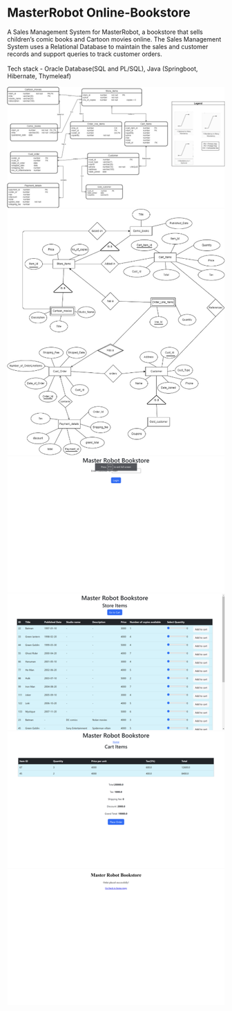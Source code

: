 # MasterRobot Online-Bookstore
A Sales Management System for MasterRobot, a bookstore that sells children’s comic books and Cartoon movies online. The Sales Management System uses a Relational Database to maintain the sales and customer records and support queries to track customer orders.
\
\
Tech stack - Oracle Database(SQL and PL/SQL), Java (Springboot, Hibernate, Thymeleaf)
\
\
![ER Diagram](https://github.com/Ajitesh-Tamirisa/Online-Bookstore/blob/main/Screenshots/ER%20diagram.jpg)
![ER Diagram Textbook notation](https://github.com/Ajitesh-Tamirisa/Online-Bookstore/blob/main/Screenshots/Textbook_notation_ER_diagram.jpg)
![Login Page](https://github.com/Ajitesh-Tamirisa/Online-Bookstore/blob/main/Screenshots/Login%20Page.png)
![Home Page](https://github.com/Ajitesh-Tamirisa/Online-Bookstore/blob/main/Screenshots/Home%20page.png)
![Cart](https://github.com/Ajitesh-Tamirisa/Online-Bookstore/blob/main/Screenshots/Cart.png)
![Order placed](https://github.com/Ajitesh-Tamirisa/Online-Bookstore/blob/main/Screenshots/Order%20placed.png)

